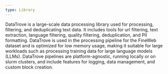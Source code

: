 ```yaml
---
type: Library
---
```


DataTrove is a large-scale data processing library used for processing, filtering, and deduplicating text data. It includes tools for url filtering, text extraction, language filtering, quality filtering, deduplication, and PII formatting. DataTrove is used in the processing pipeline for the FineWeb dataset and is optimized for low memory usage, making it suitable for large workloads such as processing training data for large language models (LLMs). DataTrove pipelines are platform-agnostic, running locally or on slurm clusters, and include features for logging, data management, and custom block creation.
